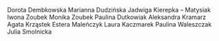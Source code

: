 Dorota Dembkowska
Marianna Dudzińska
Jadwiga Kierepka – Matysiak
Iwona Zoubek
Monika Zoubek
Paulina Dutkowiak
Aleksandra Kramarz
Agata Krząstek
Estera Maleńczyk
Laura Kaczmarek
Paulina Waleszczak
Julia Smolnicka